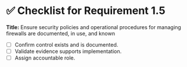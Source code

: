 # ✅ Checklist for Requirement 1.5

**Title:** Ensure security policies and operational procedures for managing firewalls are documented, in use, and known

- [ ] Confirm control exists and is documented.
- [ ] Validate evidence supports implementation.
- [ ] Assign accountable role.
